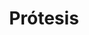---
templateKey: specialties-page
language: es
title: Prótesis
redirects: /en/specialties/prosthodontics/
hero:
  display: true
  type: default
  image: /img/hero-prosthodontics.jpg
  parallax: false
  title: >
    <span class="bebas" style="font-family:Bebas Neue Bold;color:white;font-weight:lighter">Prótesis</span>
  indicator: false
  halfSize: true
quote:
  title: ''
  body: >
    Nuestra misión consiste en difundir los beneficios de la salud oral y promover el poder emocional de una bella sonrisa, de modo que todos los pacientes puedan disfrutar al máximo de la Odontología, del éxito y de la vida en general.
  author: Dra. Filomena Montemurro Tafuri
  footer:
    position: Prostodoncista
    clinic: DENTAL VIP, Especialidades Odontológicas s.c.
lightQuote:
  color: '#ededed'
  display: true
  img:
    ld: /img/quotes-prosthodontics.jpg
    pt: /img/quotes-prosthodontics-portrait.jpg
  content: ME DESCUIDÉ MUCHOS AÑOS Y MIS DIENTES ERAN UN VERDADERO DESASTRE. NECESITÉ EXTRACCIONES,ALGUNAS ENDODONCIAS, IMPLANTES Y VARIAS CORONAS DE ZIRCONIO. AUNQUE EL TRATAMIENTO DURÓ CASI 6 MESES,LOS ESPECIALISTAS PRÁCTICAMENTE REHICIERON MI BOCA. "
procedures:
  display: true
  title: ¡Dele a su Salud el Valor que se Merece!
  procedures:
    - title: Instalaciones
      to: /la-clinica/instalaciones/
      img: /img/procedures-facilities.jpg
    - title: Tecnología
      to: /la-clinica/tecnologia/
      img: /img/procedures-technology.jpg
    - title: Profesionales
      to:  /profesionales/
      img: /img/procedures-professionals.png
---